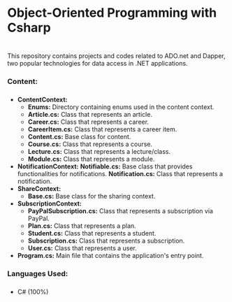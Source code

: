# Object-Oriented Programming with Csharp <h1>

This repository contains projects and codes related to ADO.net and Dapper, two popular technologies for data access in .NET applications.

### Content: <h3>

* **ContentContext:** 
  * **Enums:** Directory containing enums used in the content context.
  * **Article.cs:** Class that represents an article.
  * **Career.cs:** Class that represents a career.
  * **CareerItem.cs:** Class that represents a career item.
  * **Content.cs:** Base class for content.
  * **Course.cs:** Class that represents a course.
  * **Lecture.cs:** Class that represents a lecture/class.
  * **Module.cs:** Class that represents a module.
* **NotificationContext:**
  **Notifiable.cs:** Base class that provides functionalities for notifications.
  **Notification.cs:** Class that represents a notification.
* **ShareContext:**
  * **Base.cs:** Base class for the sharing context.
* **SubscriptionContext:**
  * **PayPalSubscription.cs:** Class that represents a subscription via PayPal.
  * **Plan.cs:** Class that represents a plan.
  * **Student.cs:** Class that represents a student.
  * **Subscription.cs:** Class that represents a subscription.
  * **User.cs:** Class that represents a user.
* **Program.cs:** Main file that contains the application's entry point.

### Languages Used: <h3>

* C# (100%)
